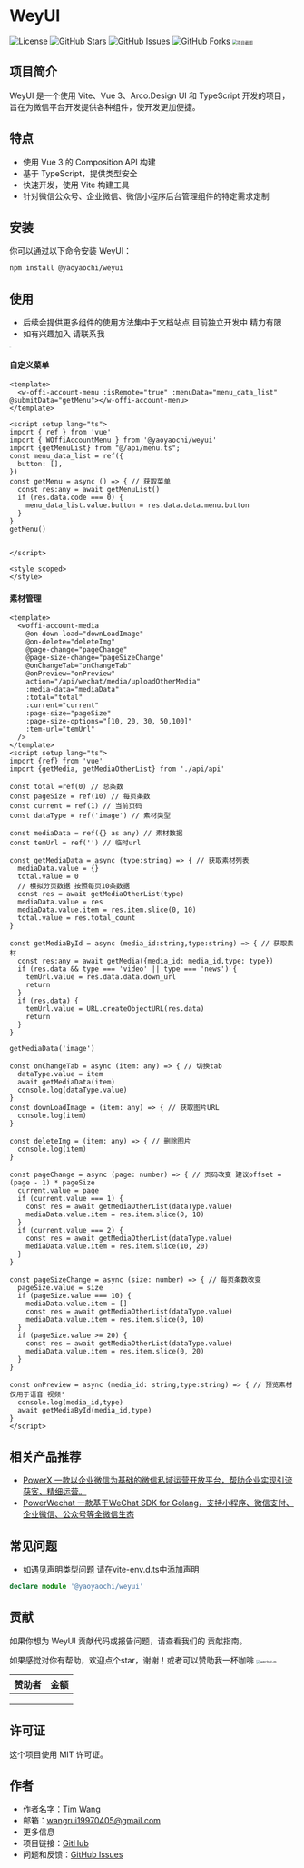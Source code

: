 # WeyUI

[![License](https://img.shields.io/badge/license-MIT-blue.svg)](LICENSE)
[![GitHub Stars](https://img.shields.io/github/stars/yaoyaochil/WeyUI.svg)](https://github.com/yaoyaochil/WeyUI/stargazers)
[![GitHub Issues](https://img.shields.io/github/issues/yaoyaochil/WeyUI.svg)](https://github.com/yaoyaochil/WeyUI/issues)
[![GitHub Forks](https://img.shields.io/github/forks/yaoyaochil/WeyUI.svg)](https://github.com/yaoyaochil/WeyUI/network)
<img src="./img/logo-md.png" alt="项目截图" style="zoom:50%;" />

## 项目简介

WeyUI 是一个使用 Vite、Vue 3、Arco.Design UI 和 TypeScript 开发的项目，旨在为微信平台开发提供各种组件，使开发更加便捷。

## 特点

- 使用 Vue 3 的 Composition API 构建
- 基于 TypeScript，提供类型安全
- 快速开发，使用 Vite 构建工具
- 针对微信公众号、企业微信、微信小程序后台管理组件的特定需求定制

## 安装

你可以通过以下命令安装 WeyUI：

```bash
npm install @yaoyaochi/weyui
```

## 使用
- 后续会提供更多组件的使用方法集中于文档站点 目前独立开发中 精力有限
- 如有兴趣加入 请联系我

<img src="./img/wechat.png" alt="wechat" style="zoom:5%;" />

#### 自定义菜单
```vue
<template>
  <w-offi-account-menu :isRemote="true" :menuData="menu_data_list" @submitData="getMenu"></w-offi-account-menu>
</template>

<script setup lang="ts">
import { ref } from 'vue'
import { WOffiAccountMenu } from '@yaoyaochi/weyui'
import {getMenuList} from "@/api/menu.ts";
const menu_data_list = ref({
  button: [],
})
const getMenu = async () => { // 获取菜单
  const res:any = await getMenuList()
  if (res.data.code === 0) {
    menu_data_list.value.button = res.data.data.menu.button
  }
}
getMenu()


</script>

<style scoped>
</style>
```

#### 素材管理
```vue
<template>
  <woffi-account-media
    @on-down-load="downLoadImage"
    @on-delete="deleteImg"
    @page-change="pageChange"
    @page-size-change="pageSizeChange"
    @onChangeTab="onChangeTab"
    @onPreview="onPreview"
    action="/api/wechat/media/uploadOtherMedia"
    :media-data="mediaData"
    :total="total"
    :current="current"
    :page-size="pageSize"
    :page-size-options="[10, 20, 30, 50,100]"
    :tem-url="temUrl"
  />
</template>
<script setup lang="ts">
import {ref} from 'vue'
import {getMedia, getMediaOtherList} from './api/api'

const total =ref(0) // 总条数
const pageSize = ref(10) // 每页条数
const current = ref(1) // 当前页码
const dataType = ref('image') // 素材类型

const mediaData = ref({} as any) // 素材数据
const temUrl = ref('') // 临时url

const getMediaData = async (type:string) => { // 获取素材列表
  mediaData.value = {}
  total.value = 0
  // 模拟分页数据 按照每页10条数据
  const res = await getMediaOtherList(type)
  mediaData.value = res
  mediaData.value.item = res.item.slice(0, 10)
  total.value = res.total_count
}

const getMediaById = async (media_id:string,type:string) => { // 获取素材
  const res:any = await getMedia({media_id: media_id,type: type})
  if (res.data && type === 'video' || type === 'news') {
    temUrl.value = res.data.data.down_url
    return
  }
  if (res.data) {
    temUrl.value = URL.createObjectURL(res.data)
    return
  }
}

getMediaData('image')

const onChangeTab = async (item: any) => { // 切换tab
  dataType.value = item
  await getMediaData(item)
  console.log(dataType.value)
}
const downLoadImage = (item: any) => { // 获取图片URL
  console.log(item)
}

const deleteImg = (item: any) => { // 删除图片
  console.log(item)
}

const pageChange = async (page: number) => { // 页码改变 建议offset = (page - 1) * pageSize
  current.value = page
  if (current.value === 1) {
    const res = await getMediaOtherList(dataType.value)
    mediaData.value.item = res.item.slice(0, 10)
  }
  if (current.value === 2) {
    const res = await getMediaOtherList(dataType.value)
    mediaData.value.item = res.item.slice(10, 20)
  }
}

const pageSizeChange = async (size: number) => { // 每页条数改变
  pageSize.value = size
  if (pageSize.value === 10) {
    mediaData.value.item = []
    const res = await getMediaOtherList(dataType.value)
    mediaData.value.item = res.item.slice(0, 10)
  }
  if (pageSize.value >= 20) {
    const res = await getMediaOtherList(dataType.value)
    mediaData.value.item = res.item.slice(0, 20)
  }
}

const onPreview = async (media_id: string,type:string) => { // 预览素材 仅用于语音 视频'
  console.log(media_id,type)
  await getMediaById(media_id,type)
}
</script>
```

## 相关产品推荐
- [PowerX 一款以企业微信为基础的微信私域运营开放平台，帮助企业实现引流获客、精细运营。](https://github.com/ArtisanCloud/PowerX)
- [PowerWechat 一款基于WeChat SDK for Golang，支持小程序、微信支付、企业微信、公众号等全微信生态](https://github.com/ArtisanCloud/PowerWeChat)

## 常见问题
- 如遇见声明类型问题 请在vite-env.d.ts中添加声明
```typescript
declare module '@yaoyaochi/weyui'
```

## 贡献
如果你想为 WeyUI 贡献代码或报告问题，请查看我们的 贡献指南。




如果感觉对你有帮助，欢迎点个star，谢谢！或者可以赞助我一杯咖啡
<img src="./img/wechat-money.jpg" alt="wechat-m" style="zoom:43%;" />

| 赞助者 | 金额 |
|-----|----|
|     |    |
|     |    |
|     |    |


## 许可证
这个项目使用 MIT 许可证。

## 作者
- 作者名字：[Tim Wang](https://github.com/yaoyaochil)
- 邮箱：wangrui19970405@gmail.com
- 更多信息
- 项目链接：[GitHub](https://github.com/yaoyaochil/WeyUI)
- 问题和反馈：[GitHub Issues](https://github.com/yaoyaochil/WeyUI/issues)
